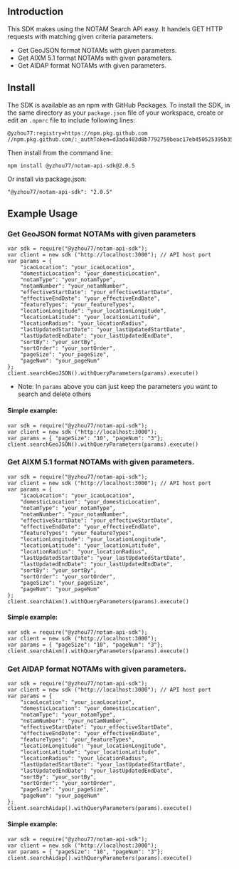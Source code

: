 ## Introduction

This SDK makes using the NOTAM Search API easy. It handels GET HTTP requests with matching given criteria parameters.

* Get GeoJSON format NOTAMs with given parameters.
* Get AIXM 5.1 format NOTAMs with given parameters.
* Get AIDAP format NOTAMs with given parameters.

## Install

The SDK is available as an npm with GitHub Packages. 
To install the SDK, in the same directory as your `package.json` file of your workspace, create or edit an `.npmrc` file to include following lines:
```
@yzhou77:registry=https://npm.pkg.github.com 
//npm.pkg.github.com/:_authToken=d3ada403d8b7792759beac17eb450525395b35b0
```

Then install from the command line:
```
npm install @yzhou77/notam-api-sdk@2.0.5
```

Or install via package.json:
```
"@yzhou77/notam-api-sdk": "2.0.5"
```

## Example Usage

### Get GeoJSON format NOTAMs with given parameters
```
var sdk = require("@yzhou77/notam-api-sdk");
var client = new sdk ("http://localhost:3000"); // API host port
var params = { 
    "icaoLocation": "your_icaoLocation",
    "domesticLocation": "your_domesticLocation",
    "notamType": "your_notamType",
    "notamNumber": "your_notamNumber",
    "effectiveStartDate": "your_effectiveStartDate",
    "effectiveEndDate": "your_effectiveEndDate",
    "featureTypes": "your_featureTypes",
    "locationLongitude": "your_locationLongitude",
    "locationLatitude": "your_locationLatitude",
    "locationRadius": "your_locationRadius",
    "lastUpdatedStartDate": "your_lastUpdatedStartDate",
    "lastUpdatedEndDate": "your_lastUpdatedEndDate",
    "sortBy": "your_sortBy",
    "sortOrder": "your_sortOrder",
    "pageSize": "your_pageSize",
    "pageNum": "your_pageNum"
};
client.searchGeoJSON().withQueryParameters(params).execute()
```
* Note: In `params` above you can just keep the parameters you want to search and delete others

#### Simple example:
```
var sdk = require("@yzhou77/notam-api-sdk");
var client = new sdk ("http://localhost:3000");
var params = { "pageSize": "10", "pageNum": "3"};
client.searchGeoJSON().withQueryParameters(params).execute()
```


### Get AIXM 5.1 format NOTAMs with given parameters.
```
var sdk = require("@yzhou77/notam-api-sdk");
var client = new sdk ("http://localhost:3000"); // API host port
var params = { 
    "icaoLocation": "your_icaoLocation",
    "domesticLocation": "your_domesticLocation",
    "notamType": "your_notamType",
    "notamNumber": "your_notamNumber",
    "effectiveStartDate": "your_effectiveStartDate",
    "effectiveEndDate": "your_effectiveEndDate",
    "featureTypes": "your_featureTypes",
    "locationLongitude": "your_locationLongitude",
    "locationLatitude": "your_locationLatitude",
    "locationRadius": "your_locationRadius",
    "lastUpdatedStartDate": "your_lastUpdatedStartDate",
    "lastUpdatedEndDate": "your_lastUpdatedEndDate",
    "sortBy": "your_sortBy",
    "sortOrder": "your_sortOrder",
    "pageSize": "your_pageSize",
    "pageNum": "your_pageNum"
};
client.searchAixm().withQueryParameters(params).execute()
```
#### Simple example:
```
var sdk = require("@yzhou77/notam-api-sdk");
var client = new sdk ("http://localhost:3000"); 
var params = { "pageSize": "10", "pageNum": "3"};
client.searchAixm().withQueryParameters(params).execute()
```


### Get AIDAP format NOTAMs with given parameters.
```
var sdk = require("@yzhou77/notam-api-sdk");
var client = new sdk ("http://localhost:3000"); // API host port
var params = { 
    "icaoLocation": "your_icaoLocation",
    "domesticLocation": "your_domesticLocation",
    "notamType": "your_notamType",
    "notamNumber": "your_notamNumber",
    "effectiveStartDate": "your_effectiveStartDate",
    "effectiveEndDate": "your_effectiveEndDate",
    "featureTypes": "your_featureTypes",
    "locationLongitude": "your_locationLongitude",
    "locationLatitude": "your_locationLatitude",
    "locationRadius": "your_locationRadius",
    "lastUpdatedStartDate": "your_lastUpdatedStartDate",
    "lastUpdatedEndDate": "your_lastUpdatedEndDate",
    "sortBy": "your_sortBy",
    "sortOrder": "your_sortOrder",
    "pageSize": "your_pageSize",
    "pageNum": "your_pageNum"
};
client.searchAidap().withQueryParameters(params).execute()
```
#### Simple example:
```
var sdk = require("@yzhou77/notam-api-sdk");
var client = new sdk ("http://localhost:3000");
var params = { "pageSize": "10", "pageNum": "3"};
client.searchAidap().withQueryParameters(params).execute()
```

